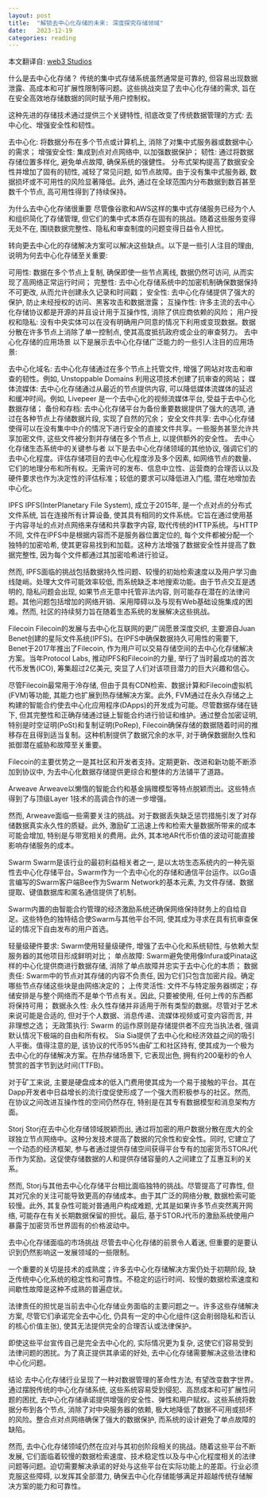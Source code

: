 ```yaml
---
layout: post
title:  "解锁去中心化存储的未来: 深度探究存储领域"
date:   2023-12-19
categories: reading
---
```


本文翻译自: [web3 Studios](https://www.web3-studios.com/)

什么是去中心化存储？
传统的集中式存储系统虽然通常是可靠的, 但容易出现数据泄露、高成本和可扩展性限制等问题。这些挑战突显了去中心化存储的需求, 旨在在安全高效地存储数据的同时赋予用户控制权。

这种先进的存储技术通过提供三个关键特性, 彻底改变了传统数据管理的方式: 去中心化、增强安全性和韧性。

去中心化: 将数据分布在多个节点或计算机上, 消除了对集中式服务器或数据中心的需求；
增强安全性: 集成到点对点网络中, 以加强数据保护；
韧性: 通过将数据存储位置多样化, 避免单点故障, 确保系统的强健性。
分布式架构提高了数据安全性并增加了固有的韧性, 减轻了常见问题, 如节点故障。由于没有集中式服务器, 数据损坏或不可用性的风险显著降低。此外, 通过在全球范围内分布数据到数百甚至数千个节点, 高可用性得到了持续保持。

为什么去中心化存储很重要
尽管像谷歌和AWS这样的集中式存储服务已经为个人和组织简化了存储管理, 但它们的集中式本质存在固有的挑战。随着这些服务变得无处不在, 围绕数据完整性、隐私和审查制度的问题变得日益令人担忧。

转向更去中心化的存储解决方案可以解决这些缺点。以下是一些引人注目的理由, 说明为何去中心化存储至关重要:

可用性: 数据在多个节点上复制, 确保即使一些节点离线, 数据仍然可访问, 从而实现了高网络正常运行时间；
完整性: 去中心化存储系统中的加密机制确保数据保持不可更改, 从而允许创建永久记录和时间戳；
安全性: 去中心化存储提供了强大的保护, 防止未经授权的访问、黑客攻击和数据泄露；
互操作性: 许多主流的去中心化存储协议都是开源的并且设计用于互操作性, 消除了供应商依赖的风险；
用户授权和隐私: 没有中央实体可以在没有明确用户同意的情况下利用或变现数据。数据分散在许多节点上消除了单一控制点, 使其高度抵抗政府或企业的审查努力。
去中心化存储的应用场景
以下是展示去中心化存储广泛能力的一些引人注目的应用场景:

去中心化域名: 去中心化存储通过在多个节点上托管文件, 增强了网站对攻击和审查的韧性。例如, Unstoppable Domains 利用这项技术创建了抗审查的网站；
媒体流媒体: 去中心化存储通过从最近的节点提供内容, 可以降低媒体流媒体的延迟和缓冲时间。例如, Livepeer 是一个去中心化的视频流媒体平台, 受益于去中心化数据存储；
备份和存档: 去中心化存储平台为备份重要数据提供了强大的选项, 通过在各种节点上存储数据片段, 实现了自然的冗余；
安全文件共享: 去中心化存储使得可以在没有集中中介的情况下进行安全的直接文件共享。一些服务甚至允许共享加密文件, 这些文件被分割并存储在多个节点上, 以提供额外的安全性。
去中心化存储生态系统中的关键参与者
以下是去中心化存储领域的其他协议, 强调它们的去中心化程度。评估存储项目的去中心化程度涉及多个因素, 如网络节点的数量、它们的地理分布和所有权。无需许可的发布、信息中立性、运营商的合理否认以及硬件要求也作为决定性的评估标准；较低的要求可以降低进入门槛, 潜在地增加去中心化。

IPFS
IPFS(InterPlanetary File System), 成立于2015年, 是一个点对点的分布式文件系统, 旨在连接所有计算设备, 使其具有相同的文件系统。它旨在通过使用基于内容寻址的点对点网络来存储和共享数字内容, 取代传统的HTTP系统。与HTTP不同, 文件在IPFS中是根据内容而不是服务器位置定位的, 每个文件都被分配一个独特的加密哈希, 使其更容易找到和加载。这种方法增强了数据安全性并提高了数据完整性, 因为每个文件都通过其加密哈希进行验证。

然而, IPFS面临的挑战包括数据持久性问题、较慢的初始检索速度以及用户学习曲线陡峭。处理大文件可能效率较低, 而系统缺乏本地搜索功能。由于节点交互是透明的, 隐私问题会出现, 如果节点无意中托管非法内容, 则可能存在潜在的法律问题。其他问题包括增加的网络开销、采用障碍以及与现有Web基础设施集成的困难。然而, 社区的持续努力旨在随着生态系统的发展解决这些挑战。

Filecoin
Filecoin的发展与去中心化互联网的更广阔愿景深度交织, 主要源自Juan Benet创建的星际文件系统(IPFS)。在IPFS中确保数据持久可用性的需要下, Benet于2017年推出了Filecoin, 作为用户可以交易存储空间的去中心化存储解决方案。当年Protocol Labs, 推动IPFS和Filecoin的力量, 举行了当时最成功的首次代币发售(ICO), 筹集超过2亿美元, 突显了人们对该项目潜力的巨大兴趣和信心。

尽管Filecoin最常用于冷存储, 但由于具有CDN检索、数据计算和Filecoin虚拟机(FVM)等功能, 其能力也扩展到热存储解决方案。此外, FVM通过在永久存储之上构建的智能合约使去中心化应用程序(DApps)的开发成为可能。尽管数据存储在链下, 但其完整性和正确存储通过链上智能合约进行验证和维护。通过整合加密证明, 特别是时空证明(PoSt)和复制证明(PoRep), Filecoin确保存储的数据随着时间的推移存在且得到适当复制。这种机制提供了数据冗余的水平, 对于确保数据耐久性和抵御潜在威胁和故障至关重要。

Filecoin的主要优势之一是其社区和开发者支持。定期更新、改进和新功能不断添加到协议中, 为去中心化数据存储提供更综合和整体的方法铺平了道路。

Arweave
Arweave以懒惰的智能合约和基金捐赠模型等特点脱颖而出。这些特点得到了与顶级Layer 1技术的高调合作的进一步增强。

然而, Arweave面临一些需要关注的挑战。对于数据丢失缺乏惩罚措施引发了对存储数据真实永久性的质疑。此外, 激励矿工迅速上传和检索大量数据所带来的成本可能会增加, 特别是与带宽相关的费用。此外, 其本地AR代币价值的波动可能直接影响存储服务的成本。

Swarm
Swarm是该行业的最初利益相关者之一, 是以太坊生态系统内的一种先驱性去中心化存储平台。Swarm作为一个去中心化的存储和通信平台运作。以Go语言编写的Swarm客户端Bee作为Swarm Network的基本元素, 为文件存储、数据提取、键值数据库和匿名通信提供了机制。

Swarm内置的由智能合约管理的经济激励系统还确保网络保持财务上的自给自足。这些特色的独特结合使Swarm与其他平台不同, 使其成为寻求在具有抗审查保证的情况下自由发布的用户首选。

轻量级硬件要求: Swarm使用轻量级硬件, 增强了去中心化和系统韧性, 与依赖大型服务器的其他项目形成鲜明对比；
单点故障: Swarm避免使用像Infura或Pinata这样的中心化提供商进行数据存储, 消除了单点故障并忠实于去中心化的本质；
数据责任: Swarm中的节点对其存储的内容不负责任, 因为它们只包含加密片段。确定哪些节点存储这些块是由网络决定的；
上传灵活性: 文件不与特定服务器绑定；存储安排是与整个网络而不是单个节点有关。因此, 只要被使用, 任何上传的东西都将保持可用；
数据永久性: 永久性存储并非适用于所有类型的数据。尽管对于艺术来说可能是合适的, 但对于个人数据、消息传递、流媒体视频或可变内容而言, 并非理想之选；
无政策执行: Swarm 的运作原则是存储提供者不应充当执法者, 强调默认情况下极端的自由和所有权。
Sia
Sia提供了去中心化和经济效益之间的吸引人平衡。值得注意的是, 该协议的代币95%由矿工和社区持有, 使其成为一个极为去中心化的存储解决方案。在热存储场景下, 它表现出色, 拥有约200毫秒的令人赞赏的首字节到达时间(TTFB)。

对于矿工来说, 主要是硬盘成本的低入门费用使其成为一个易于接触的平台。其在Dapp开发者中日益增长的流行度促使形成了一个强大而积极参与的社区。然而, 在协议之间改进互操作性的空间仍然存在, 特别是在其专有数据模型和消息架构方面。

Storj
Storj在去中心化存储领域脱颖而出, 通过将加密的用户数据分散在庞大的全球独立节点网络中。这种分发技术提高了数据的冗余性和安全性。同时, 它建立了一个动态的经济框架, 参与者通过提供存储空间获得平台专有的加密货币STORJ代币作为奖励。这促使存储数据的人和提供存储容量的人之间建立了互惠互利的关系。

然而, Storj与其他去中心化存储平台相比面临独特的挑战。尽管提高了可靠性, 但其对冗余的关注可能导致更高的存储成本。由于其广泛的网络分散, 数据检索可能较慢。此外, 其复杂性可能对普通用户构成难题, 尤其是如果许多节点突然离开网络, 可能存在有关长期数据保留的担忧。最后, 基于STORJ代币的激励系统使用户暴露于加密货币世界固有的价格波动中。

去中心化存储面临的市场挑战
尽管去中心化存储的前景令人着迷, 但重要的是要认识到仍然影响这一发展领域的一些限制。

一个重要的关切是技术的成熟度；许多去中心化存储解决方案仍处于初期阶段, 缺乏传统中心化系统的稳定性和可靠性。不稳定的运行时间、较慢的数据检索速度和间歇性故障是这种不成熟的普遍症状。

法律责任的担忧是当前去中心化存储业务面临的主要问题之一。许多这些存储解决方案, 尽管它们承诺完全去中心化, 仍具有一定的中心化组件(这会削弱隐私和否认的核心价值主张), 使其无法提供完全的合理否认或法律保护。

即使这些平台宣传自己是完全去中心化的, 实际情况更为复杂, 这使它们容易受到法律问题的困扰。为了真正提供其承诺的好处, 去中心化存储需要解决这些法律和中心化问题。

结论
去中心化存储行业呈现了一种对数据管理的革命性方法, 有望改变数字世界。通过摆脱传统的中心化存储系统, 这些系统容易受到侵犯、高昂成本和可扩展性问题的困扰, 去中心化存储承诺提供增强的安全性、弹性和用户赋权。这些系统将数据分布到各个节点, 消除了对中央服务器的依赖, 极大地降低了数据不可用或损坏的风险。整合点对点网络确保了强大的数据保护, 而系统的设计避免了单点故障的缺陷。

然而, 去中心化存储领域仍然在应对与其初创阶段相关的挑战。随着这些平台不断发展, 它们面临着较慢的数据检索速度、技术稳定性以及与中心化程度相关的法律问题等问题。迫切需要解决承诺的好处与这些平台在实际功能上的差距。行业必须克服这些障碍, 以发挥其全部潜力, 确保去中心化存储能够满足并超越传统存储解决方案的能力和可靠性。

